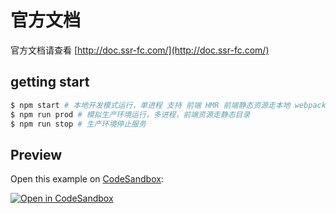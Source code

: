 # 官方文档

官方文档请查看 [http://doc.ssr-fc.com/](http://doc.ssr-fc.com/)

## getting start

```bash
$ npm start # 本地开发模式运行，单进程 支持 前端 HMR 前端静态资源走本地 webpack 服务
$ npm run prod # 模拟生产环境运行，多进程，前端资源走静态目录
$ npm run stop # 生产环境停止服务
```

## Preview

Open this example on [CodeSandbox](https://codesandbox.com):

[![Open in CodeSandbox](https://codesandbox.io/static/img/play-codesandbox.svg)](https://codesandbox.io/s/github/zhangyuang/ssr/tree/feat/codesandbox/example/midway-vue3-ssr)
